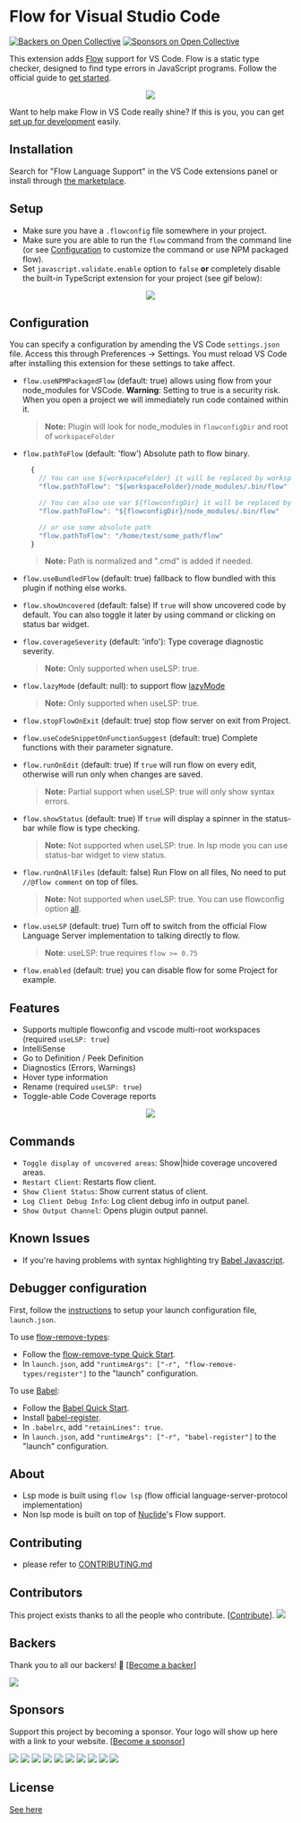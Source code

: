 # Flow for Visual Studio Code
[![Backers on Open Collective](https://opencollective.com/flow-for-vscode/backers/badge.svg)](#backers)
 [![Sponsors on Open Collective](https://opencollective.com/flow-for-vscode/sponsors/badge.svg)](#sponsors)

This extension adds [Flow](https://flow.org/) support for VS Code. Flow is a static type checker, designed to find type errors in JavaScript programs. Follow the official guide to [get started](https://flow.org/en/docs/getting-started/).

<p align="center">
  <img src="https://github.com/flowtype/flow-for-vscode/raw/master/readme/flow-main.gif"/>
</p>

Want to help make Flow in VS Code really shine? If this is you, you can get [set up for development](https://github.com/flowtype/flow-for-vscode/blob/master/CONTRIBUTING.md) easily.

## Installation

Search for "Flow Language Support" in the VS Code extensions panel or install through [the marketplace](https://marketplace.visualstudio.com/items?itemName=flowtype.flow-for-vscode).

## Setup
* Make sure you have a `.flowconfig` file somewhere in your project.
* Make sure you are able to run the `flow` command from the command line (or see [Configuration](#configuration) to customize the command or use NPM packaged flow).
* Set `javascript.validate.enable` option to `false` **or** completely disable the built-in TypeScript extension for your project (see gif below):

<p align="center">
  <img src="https://github.com/flowtype/flow-for-vscode/raw/master/readme/flow-disable-tsc.gif"/>
</p>

## Configuration
You can specify a configuration by amending the VS Code `settings.json` file. Access this through Preferences → Settings. You must reload VS Code after installing this extension for these settings to take affect.

* `flow.useNPMPackagedFlow` (default: true) allows using flow from your node_modules for VSCode. **Warning**: Setting to true is a security risk. When you open a project we will immediately run code contained within it.
  > **Note:** Plugin will look for node_modules in `flowconfigDir` and root of `workspaceFolder`

* `flow.pathToFlow` (default: 'flow') Absolute path to flow binary.
  ```javascript
    {
      // You can use ${workspaceFolder} it will be replaced by workspaceFolder path
      "flow.pathToFlow": "${workspaceFolder}/node_modules/.bin/flow"

      // You can also use var ${flowconfigDir} it will be replaced by flowconfigDir path
      "flow.pathToFlow": "${flowconfigDir}/node_modules/.bin/flow"

      // or use some absolute path
      "flow.pathToFlow": "/home/test/some_path/flow"
    }
  ````
  > **Note:** Path is normalized and ".cmd" is added if needed.

* `flow.useBundledFlow` (default: true) fallback to flow bundled with this plugin if nothing else works.

* `flow.showUncovered` (default: false) If `true` will show uncovered code by default. You can also toggle it later by using command or clicking on status bar widget.

* `flow.coverageSeverity` (default: 'info'): Type coverage diagnostic severity.

  > **Note:** Only supported when useLSP: true.

* `flow.lazyMode` (default: null): to support flow [lazyMode](https://flow.org/en/docs/lang/lazy-modes/)

  > **Note:** Only supported when useLSP: true.

* `flow.stopFlowOnExit` (default: true) stop flow server on exit from Project.

* `flow.useCodeSnippetOnFunctionSuggest` (default: true) Complete functions with their parameter signature.

* `flow.runOnEdit` (default: true) If `true` will run flow on every edit, otherwise will run only when changes are saved.

  > **Note:** Partial support when useLSP: true will only show syntax errors.

* `flow.showStatus` (default: true) If `true` will display a spinner in the status-bar while flow is type checking.

  > **Note:** Not supported when useLSP: true. In lsp mode you can use status-bar widget to view status.

* `flow.runOnAllFiles` (default: false) Run Flow on all files, No need to put `//@flow comment` on top of files.

  > **Note:** Not supported when useLSP: true. You can use flowconfig option [all](https://flow.org/en/docs/config/options/#toc-all-boolean).

* `flow.useLSP` (default: true) Turn off to switch from the official Flow Language Server implementation to talking directly to flow.

  > **Note**: useLSP: true requires `flow >= 0.75`

* `flow.enabled` (default: true) you can disable flow for some Project for example.

## Features

* Supports multiple flowconfig and vscode multi-root workspaces (required `useLSP: true`)
* IntelliSense
* Go to Definition / Peek Definition
* Diagnostics (Errors, Warnings)
* Hover type information
* Rename (required `useLSP: true`)
* Toggle-able Code Coverage reports

<p align="center">
  <img src="https://github.com/flowtype/flow-for-vscode/raw/master/readme/code-coverage.gif"/>
</p>

## Commands
* `Toggle display of uncovered areas`: Show|hide coverage uncovered areas.
* `Restart Client`: Restarts flow client.
* `Show Client Status`: Show current status of client.
* `Log Client Debug Info`: Log client debug info in output panel.
* `Show Output Channel`: Opens plugin output pannel.

## Known Issues

* If you're having problems with syntax highlighting try [Babel Javascript](https://marketplace.visualstudio.com/items?itemName=mgmcdermott.vscode-language-babel).

## Debugger configuration

First, follow the [instructions](https://code.visualstudio.com/Docs/editor/debugging#_launch-configurations) to setup your launch configuration file, `launch.json`.

To use [flow-remove-types](https://github.com/flowtype/flow-remove-types):

* Follow the [flow-remove-type Quick Start](https://flowtype.org/docs/running.html#flow-remove-types-quick-start).
* In `launch.json`, add `"runtimeArgs": ["-r", "flow-remove-types/register"]` to the "launch" configuration.

To use [Babel](https://babeljs.io):

* Follow the [Babel Quick Start](https://flowtype.org/docs/running.html#babel-quick-start).
* Install [babel-register](http://babeljs.io/docs/core-packages/babel-register/).
* In `.babelrc`, add `"retainLines": true`.
* In `launch.json`, add `"runtimeArgs": ["-r", "babel-register"]` to the "launch" configuration.

## About

* Lsp mode is built using `flow lsp` (flow official language-server-protocol implementation)
* Non lsp mode is built on top of [Nuclide](https://github.com/facebook/nuclide)'s Flow support.

## Contributing

* please refer to [CONTRIBUTING.md](CONTRIBUTING.md)

## Contributors

This project exists thanks to all the people who contribute. [[Contribute](CONTRIBUTING.md)].
<a href="graphs/contributors"><img src="https://opencollective.com/flow-for-vscode/contributors.svg?width=890&button=false" /></a>


## Backers

Thank you to all our backers! 🙏 [[Become a backer](https://opencollective.com/flow-for-vscode#backer)]

<a href="https://opencollective.com/flow-for-vscode#backers" target="_blank"><img src="https://opencollective.com/flow-for-vscode/backers.svg?width=890"></a>


## Sponsors

Support this project by becoming a sponsor. Your logo will show up here with a link to your website. [[Become a sponsor](https://opencollective.com/flow-for-vscode#sponsor)]

<a href="https://opencollective.com/flow-for-vscode/sponsor/0/website" target="_blank"><img src="https://opencollective.com/flow-for-vscode/sponsor/0/avatar.svg"></a>
<a href="https://opencollective.com/flow-for-vscode/sponsor/1/website" target="_blank"><img src="https://opencollective.com/flow-for-vscode/sponsor/1/avatar.svg"></a>
<a href="https://opencollective.com/flow-for-vscode/sponsor/2/website" target="_blank"><img src="https://opencollective.com/flow-for-vscode/sponsor/2/avatar.svg"></a>
<a href="https://opencollective.com/flow-for-vscode/sponsor/3/website" target="_blank"><img src="https://opencollective.com/flow-for-vscode/sponsor/3/avatar.svg"></a>
<a href="https://opencollective.com/flow-for-vscode/sponsor/4/website" target="_blank"><img src="https://opencollective.com/flow-for-vscode/sponsor/4/avatar.svg"></a>
<a href="https://opencollective.com/flow-for-vscode/sponsor/5/website" target="_blank"><img src="https://opencollective.com/flow-for-vscode/sponsor/5/avatar.svg"></a>
<a href="https://opencollective.com/flow-for-vscode/sponsor/6/website" target="_blank"><img src="https://opencollective.com/flow-for-vscode/sponsor/6/avatar.svg"></a>
<a href="https://opencollective.com/flow-for-vscode/sponsor/7/website" target="_blank"><img src="https://opencollective.com/flow-for-vscode/sponsor/7/avatar.svg"></a>
<a href="https://opencollective.com/flow-for-vscode/sponsor/8/website" target="_blank"><img src="https://opencollective.com/flow-for-vscode/sponsor/8/avatar.svg"></a>
<a href="https://opencollective.com/flow-for-vscode/sponsor/9/website" target="_blank"><img src="https://opencollective.com/flow-for-vscode/sponsor/9/avatar.svg"></a>



## License
[See here](LICENSE)
